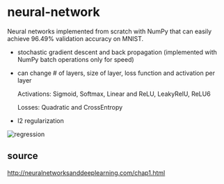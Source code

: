 # neural-network

Neural networks implemented from scratch with NumPy that can easily achieve 96.49% validation accuracy on MNIST.

- stochastic gradient descent and back propagation (implemented with NumPy batch operations only for speed)
- can change # of layers, size of layer, loss function and activation per layer

  Activations: Sigmoid, Softmax, Linear and ReLU, LeakyRelU, ReLU6
  
  Losses: Quadratic and CrossEntropy
  
- l2 regularization

![ regression](https://user-images.githubusercontent.com/31393977/84724482-4d784f80-af56-11ea-84e0-30ade6405217.png)

## source
http://neuralnetworksanddeeplearning.com/chap1.html
